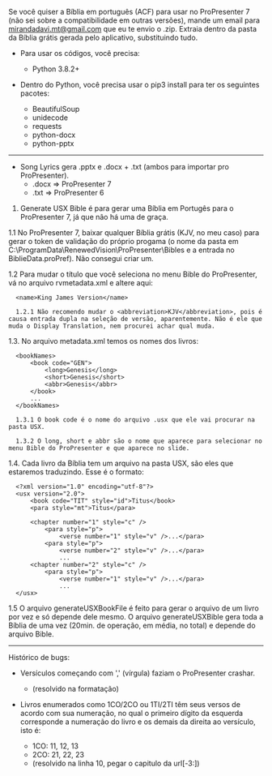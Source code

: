 Se você quiser a Bíblia em português (ACF) para usar no ProPresenter 7 (não sei sobre a compatibilidade em outras versões), mande um email para mirandadavi.mt@gmail.com que eu te envio o .zip. Extraia dentro da pasta da Bíblia grátis gerada pelo aplicativo, substituindo tudo.

- Para usar os códigos, você precisa:

  - Python 3.8.2+

- Dentro do Python, você precisa usar o pip3 install para ter os seguintes pacotes:
  - BeautifulSoup
  - unidecode
  - requests
  - python-docx
  - python-pptx

---

- Song Lyrics gera .pptx e .docx + .txt (ambos para importar pro ProPresenter).
  - .docx => ProPresenter 7
  - .txt => ProPresenter 6

1. Generate USX Bible é para gerar uma Bíblia em Portugês para o ProPresenter 7, já que não há uma de graça.

  1.1 No ProPresenter 7, baixar qualquer Bíblia grátis (KJV, no meu caso) para gerar o token de validação do próprio progama (o nome da pasta em C:\ProgramData\RenewedVision\ProPresenter\Bibles e a entrada no BiblieData.proPref). Não consegui criar um.

  1.2 Para mudar o título que você seleciona no menu Bible do ProPresenter, vá no arquivo rvmetadata.xml e altere aqui: 
  
      <name>King James Version</name>

      1.2.1 Não recomendo mudar o <abbreviation>KJV</abbreviation>, pois é causa entrada dupla na seleção de versão, aparentemente. Não é ele que muda o Display Translation, nem procurei achar qual muda.

  1.3. No arquivo metadata.xml temos os nomes dos livros:
  
      <bookNames>
          <book code="GEN">
              <long>Genesis</long>
              <short>Genesis</short>
              <abbr>Genesis</abbr>
          </book>
          ...
      </bookNames>

      1.3.1 O book code é o nome do arquivo .usx que ele vai procurar na pasta USX.

      1.3.2 O long, short e abbr são o nome que aparece para selecionar no menu Bible do ProPresenter e que aparece no slide.

  1.4. Cada livro da Bíblia tem um arquivo na pasta USX, são eles que estaremos traduzindo. Esse é o formato:
  
      <?xml version="1.0" encoding="utf-8"?>
      <usx version="2.0">
          <book code="TIT" style="id">Titus</book>
          <para style="mt">Titus</para>

          <chapter number="1" style="c" />
              <para style="p">
                  <verse number="1" style="v" />...</para>
              <para style="p">
                  <verse number="2" style="v" />...</para>
                  ...
          <chapter number="2" style="c" />
              <para style="p">
                  <verse number="1" style="v" />...</para>
                  ...
      </usx>

  1.5 O arquivo generateUSXBookFile é feito para gerar o arquivo de um livro por vez e só depende dele mesmo. O arquivo generateUSXBible gera toda a Bíblia de uma vez (20min. de operação, em média, no total) e depende do arquivo Bible.
 
 ---
 
Histórico de bugs:

- Versículos começando com ',' (vírgula) faziam o ProPresenter crashar. 
  - (resolvido na formatação)

- Livros enumerados como 1CO/2CO ou 1TI/2TI têm seus versos de acordo com sua numeração, no qual o primeiro dígito da esquerda corresponde a numeração do livro e os demais da direita ao versículo, isto é:
  - 1CO: 11, 12, 13
  - 2CO: 21, 22, 23
  - (resolvido na linha 10, pegar o capitulo da url[-3:])
  
  
